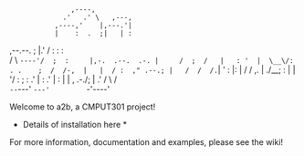                                       
                                      
                   ,----,             
                 .'   .' \   ,---,    
               ,----,'    |,---.'|    
               |    :  .  ;|   | :    
   ,--.--.     ;    |.'  / :   : :    
  /       \    `----'/  ;  :     |,-. 
 .--.  .-. |     /  ;  /   |   : '  | 
  \__\/: . .    ;  /  /-,  |   |  / : 
  ," .--.; |   /  /  /.`|  '   : |: | 
 /  /  ,.  | ./__;      :  |   | '/ : 
;  :   .'   \|   :    .'   |   :    | 
|  ,     .-./;   | .'      /    \  /  
 `--`---'    `---'         `-'----'   
                                      


Welcome to a2b, a CMPUT301 project! 

* Details of installation here * 

For more information, documentation and examples, please see the wiki!
